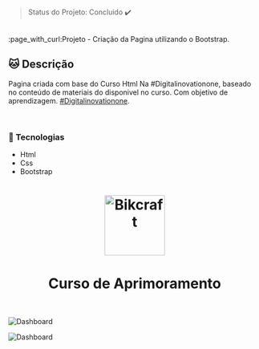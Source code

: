 
> Status do Projeto: Concluido :heavy_check_mark:

<br>
:page_with_curl:Projeto - Criação da Pagina utilizando o Bootstrap.

## :cat: Descrição 

Pagina criada com base do Curso Html Na #Digitalinovationone, baseado no conteúdo de materiais do disponivel no curso.
Com objetivo de aprendizagem. [#Digitalinovationone](https://digitalinnovation.one).

<br>

### :speech_balloon: Tecnologias 

- Html
- Css
- Bootstrap

<h1 align="center">
    <img alt="Bikcraft" title="Digitalinovationone" src="https://image.winudf.com/v2/image1/b25lLmRpZ2l0YWxpbm5vdmF0aW9uLmFwcF9pY29uXzE1NTM3MDIwNDNfMDQ2/icon.png?w=170&fakeurl=1" width="120px" />
</h1>

<h1 align="center">Curso de Aprimoramento</h1>
<br>

![Dashboard](https://i.imgur.com/xbS3x4T.png "Dashboard")

![Dashboard](https://i.imgur.com/EK730wY.png "Dashboard")
